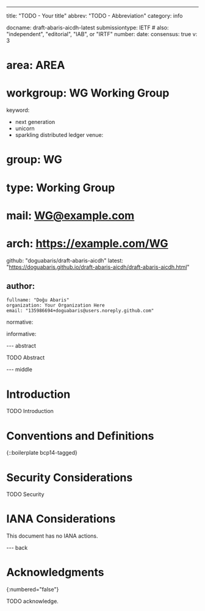 ---
title: "TODO - Your title"
abbrev: "TODO - Abbreviation"
category: info

docname: draft-abaris-aicdh-latest
submissiontype: IETF  # also: "independent", "editorial", "IAB", or "IRTF"
number:
date:
consensus: true
v: 3
# area: AREA
# workgroup: WG Working Group
keyword:
 - next generation
 - unicorn
 - sparkling distributed ledger
venue:
#  group: WG
#  type: Working Group
#  mail: WG@example.com
#  arch: https://example.com/WG
  github: "doguabaris/draft-abaris-aicdh"
  latest: "https://doguabaris.github.io/draft-abaris-aicdh/draft-abaris-aicdh.html"

author:
 -
    fullname: "Doğu Abaris"
    organization: Your Organization Here
    email: "135986694+doguabaris@users.noreply.github.com"

normative:

informative:


--- abstract

TODO Abstract


--- middle

# Introduction

TODO Introduction


# Conventions and Definitions

{::boilerplate bcp14-tagged}


# Security Considerations

TODO Security


# IANA Considerations

This document has no IANA actions.


--- back

# Acknowledgments
{:numbered="false"}

TODO acknowledge.
